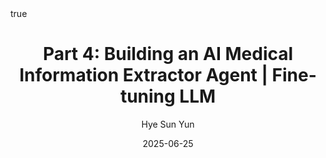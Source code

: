 ---
title: "Part 4: Building an AI Medical Information Extractor Agent | Fine-tuning LLM"
author: "Hye Sun Yun"
date: "2025-06-25"
summary: "Process of adapting LLMs for medical information extraction tasks"
description: "Process of adapting LLMs for medical information extraction tasks"
toc: true
readTime: false
autonumber: true
math: true
tags: ["fine-tuning", "code"]
showTags: false
---